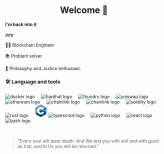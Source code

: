 ###

<h1 align="center">Welcome 👋 </h1>
<h4>I'm back into it</h4>
###

<p align="left">👨‍💻 Blockchain Engineer 
  <br><br>📚 Problem solver.
  <br><br>🌌 Philosophy and Justice enthusiast.</p>

###

<h3 align="left">🛠 Language and tools</h3>

###

<div align="left">
  <img src="https://cdn.jsdelivr.net/gh/devicons/devicon/icons/docker/docker-plain-wordmark.svg" height="40" alt="docker logo"  />
  <img width="12" />
  <img src="https://cdn.swisscows.com/image?url=https%3A%2F%2Fwww.solodev.com%2Ffile%2F13466e21-dd2c-11ec-b9ad-0eaef3759f5f%2FHardhat-Logo-Icon.png" height="40" alt="hardhat logo"  />
  <img width="12" />
  <img src="https://moralis.io/wp-content/uploads/web3wiki/170-foundry/637aed6751438b58df4f23db_vsOHSnFCWFd7F4FKD3WyqVs5OL1bbnm-OYI7HxjENC8.png" height="40" alt="foundry logo"  />
  <img width="12" />
  <img src="https://cdn.swisscows.com/image?url=https%3A%2F%2Fcryptologos.cc%2Flogos%2Funiswap-uni-logo.png" height="40" alt="uniswap logo"  />
  <img width="12" />
  <img src="https://cdn.swisscows.com/image?url=https%3A%2F%2Fupload.wikimedia.org%2Fwikipedia%2Fcommons%2Fthumb%2F0%2F05%2FEthereum_logo_2014.svg%2F1257px-Ethereum_logo_2014.svg.png" height="40" alt="ethereum logo"  />
  <img width="12" />
  <img src="https://cdn.swisscows.com/image?url=https%3A%2F%2Fcryptologos.cc%2Flogos%2Fchainlink-link-logo.png" height="40" alt="chainlink logo"  />
  <img width="12" />
  <img src="https://cdn.swisscows.com/image?url=https%3A%2F%2Flogodownload.org%2Fwp-content%2Fuploads%2F2017%2F06%2Fbitcoin-logo-1-1.png" height="40" alt="chainlink logo"  />
  <img width="12" />
  <img src="https://cdn.jsdelivr.net/gh/devicons/devicon/icons/solidity/solidity-original.svg" height="40" alt="solidity logo"  />
  <img width="12" />
  <img src="https://cdn.swisscows.com/image?url=https%3A%2F%2Flogodix.com%2Flogo%2F700854.png" height="40" alt="rust logo"  />
  <img width="12" />
  <a target="_blank" rel="noreferrer"> <img src="https://raw.githubusercontent.com/devicons/devicon/master/icons/cplusplus/cplusplus-original.svg" alt="cplusplus" height="40"/>
  <img src="https://cdn.jsdelivr.net/gh/devicons/devicon/icons/typescript/typescript-original.svg" height="40" alt="typescript logo"  />
  <img width="12" />
  <img src="https://cdn.jsdelivr.net/gh/devicons/devicon/icons/python/python-original.svg" height="40" alt="python logo"  />
  <img width="12" />
  <img src="https://cdn.jsdelivr.net/gh/devicons/devicon/icons/react/react-original.svg" height="40" alt="react logo"  />
  <img width="12" />
  <img src="https://cdn.jsdelivr.net/gh/devicons/devicon/icons/bash/bash-original.svg" height="40" alt="bash logo"  />
</div>
<br><br/>
<blockquote>
  <p>"Every soul will taste death. And We test you with evil and with good as trial; and to Us you will be returned."</p>
</blockquote>
